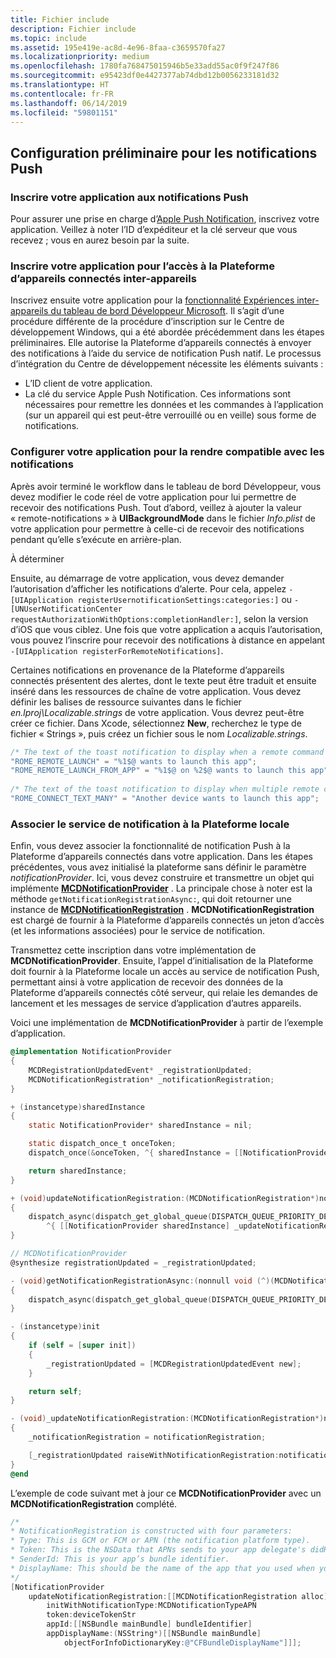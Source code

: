 ```yaml
---
title: Fichier include
description: Fichier include
ms.topic: include
ms.assetid: 195e419e-ac8d-4e96-8faa-c3659570fa27
ms.localizationpriority: medium
ms.openlocfilehash: 1780fa768475015946b5e33add55ac0f9f247f86
ms.sourcegitcommit: e95423df0e4427377ab74dbd12b0056233181d32
ms.translationtype: HT
ms.contentlocale: fr-FR
ms.lasthandoff: 06/14/2019
ms.locfileid: "59801151"
---
```

## <a name="preliminary-setup-for-push-notifications"></a>Configuration préliminaire pour les notifications Push

### <a name="register-your-app-for-push-notifications"></a>Inscrire votre application aux notifications Push

Pour assurer une prise en charge d’[Apple Push Notification](https://developer.apple.com/notifications/), inscrivez votre application. Veillez à noter l’ID d’expéditeur et la clé serveur que vous recevez ; vous en aurez besoin par la suite. 

### <a name="register-your-app-form-cross-device-connected-devices-platform-access"></a>Inscrire votre application pour l’accès à la Plateforme d’appareils connectés inter-appareils

Inscrivez ensuite votre application pour la [fonctionnalité Expériences inter-appareils du tableau de bord Développeur Microsoft](https://developer.microsoft.com/dashboard/crossplatform/web). Il s’agit d’une procédure différente de la procédure d’inscription sur le Centre de développement Windows, qui a été abordée précédemment dans les étapes préliminaires. Elle autorise la Plateforme d’appareils connectés à envoyer des notifications à l’aide du service de notification Push natif. Le processus d’intégration du Centre de développement nécessite les éléments suivants :
* L’ID client de votre application.
* La clé du service Apple Push Notification. Ces informations sont nécessaires pour remettre les données et les commandes à l’application (sur un appareil qui est peut-être verrouillé ou en veille) sous forme de notifications. 

### <a name="configure-your-app-to-be-notification-compatible"></a>Configurer votre application pour la rendre compatible avec les notifications

Après avoir terminé le workflow dans le tableau de bord Développeur, vous devez modifier le code réel de votre application pour lui permettre de recevoir des notifications Push. Tout d’abord, veillez à ajouter la valeur « remote-notifications » à **UIBackgroundMode** dans le fichier _Info.plist_ de votre application pour permettre à celle-ci de recevoir des notifications pendant qu’elle s’exécute en arrière-plan. 

À déterminer

Ensuite, au démarrage de votre application, vous devez demander l’autorisation d’afficher les notifications d’alerte. Pour cela, appelez `-[UIApplication registerUsernotificationSettings:categories:]` ou `-[UNUserNotificationCenter requestAuthorizationWithOptions:completionHandler:]`, selon la version d’iOS que vous ciblez. Une fois que votre application a acquis l’autorisation, vous pouvez l’inscrire pour recevoir des notifications à distance en appelant `-[UIApplication registerForRemoteNotifications]`. 

Certaines notifications en provenance de la Plateforme d’appareils connectés présentent des alertes, dont le texte peut être traduit et ensuite inséré dans les ressources de chaîne de votre application. Vous devez définir les balises de ressource suivantes dans le fichier _en.lproj\Localizable.strings_ de votre application. Vous devrez peut-être créer ce fichier. Dans Xcode, sélectionnez **New**, recherchez le type de fichier « Strings », puis créez un fichier sous le nom _Localizable.strings_.

```ObjectiveC
/* The text of the toast notification to display when a remote command is received */ 
"ROME_REMOTE_LAUNCH" = "%1$@ wants to launch this app"; 
"ROME_REMOTE_LAUNCH_FROM_APP" = "%1$@ on %2$@ wants to launch this app"; 
 
/* The text of the toast notification to display when multiple remote commands are received simultaneously */ 
"ROME_CONNECT_TEXT_MANY" = "Another device wants to launch this app"; 
```

### <a name="associate-the-notification-service-with-the-local-platform"></a>Associer le service de notification à la Plateforme locale

Enfin, vous devez associer la fonctionnalité de notification Push à la Plateforme d’appareils connectés dans votre application. Dans les étapes précédentes, vous avez initialisé la plateforme sans définir le paramètre *notificationProvider*. Ici, vous devez construire et transmettre un objet qui implémente **[MCDNotificationProvider](../../objectivec-api/core/MCDNotificationProvider.md)** . La principale chose à noter est la méthode `getNotificationRegistrationAsync:`, qui doit retourner une instance de **[MCDNotificationRegistration](../../objectivec-api/core/MCDNotificationRegistration.md)** . **MCDNotificationRegistration** est chargé de fournir à la Plateforme d’appareils connectés un jeton d’accès (et les informations associées) pour le service de notification.

Transmettez cette inscription dans votre implémentation de **MCDNotificationProvider**. Ensuite, l’appel d’initialisation de la Plateforme doit fournir à la Plateforme locale un accès au service de notification Push, permettant ainsi à votre application de recevoir des données de la Plateforme d’appareils connectés côté serveur, qui relaie les demandes de lancement et les messages de service d’application d’autres appareils. 

Voici une implémentation de **MCDNotificationProvider** à partir de l’exemple d’application.

```ObjectiveC
@implementation NotificationProvider
{
    MCDRegistrationUpdatedEvent* _registrationUpdated;
    MCDNotificationRegistration* _notificationRegistration;
}

+ (instancetype)sharedInstance
{
    static NotificationProvider* sharedInstance = nil;

    static dispatch_once_t onceToken;
    dispatch_once(&onceToken, ^{ sharedInstance = [[NotificationProvider alloc] init]; });

    return sharedInstance;
}

+ (void)updateNotificationRegistration:(MCDNotificationRegistration*)notificationRegistration
{
    dispatch_async(dispatch_get_global_queue(DISPATCH_QUEUE_PRIORITY_DEFAULT, 0),
        ^{ [[NotificationProvider sharedInstance] _updateNotificationRegistration:notificationRegistration]; });
}

// MCDNotificationProvider
@synthesize registrationUpdated = _registrationUpdated;

- (void)getNotificationRegistrationAsync:(nonnull void (^)(MCDNotificationRegistration* _Nullable, NSError* _Nullable))completionBlock
{
    dispatch_async(dispatch_get_global_queue(DISPATCH_QUEUE_PRIORITY_DEFAULT, 0), ^{ completionBlock(_notificationRegistration, nil); });
}

- (instancetype)init
{
    if (self = [super init])
    {
        _registrationUpdated = [MCDRegistrationUpdatedEvent new];
    }

    return self;
}

- (void)_updateNotificationRegistration:(MCDNotificationRegistration*)notificationRegistration
{
    _notificationRegistration = notificationRegistration;

    [_registrationUpdated raiseWithNotificationRegistration:notificationRegistration];
}
@end
```

L’exemple de code suivant met à jour ce **MCDNotificationProvider** avec un **MCDNotificationRegistration** complété.

```ObjectiveC
/*
* NotificationRegistration is constructed with four parameters:
* Type: This is GCM or FCM or APN (the notification platform type).
* Token: This is the NSData that APNs sends to your app delegate's didRegisterForRemoteNotificationsWithDeviceToken: method. You must convert the NSData into a string by hex-encoding it.
* SenderId: This is your app’s bundle identifier. 
* DisplayName: This should be the name of the app that you used when you registered it on the Microsoft dev portal. 
*/
[NotificationProvider
    updateNotificationRegistration:[[MCDNotificationRegistration alloc]
        initWithNotificationType:MCDNotificationTypeAPN
        token:deviceTokenStr
        appId:[[NSBundle mainBundle] bundleIdentifier]
        appDisplayName:(NSString*)[[NSBundle mainBundle]
            objectForInfoDictionaryKey:@"CFBundleDisplayName"]]];
```
